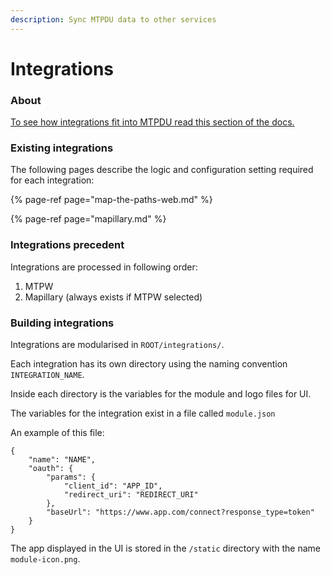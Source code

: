 ```yaml
---
description: Sync MTPDU data to other services
---
```


# Integrations

### About

[To see how integrations fit into MTPDU read this section of the docs.](../functions.md#20-authenticate-to-integrations)

### Existing integrations

The following pages describe the logic and configuration setting required for each integration:

{% page-ref page="map-the-paths-web.md" %}

{% page-ref page="mapillary.md" %}

### Integrations precedent

Integrations are processed in following order:

1. MTPW
2. Mapillary \(always exists if MTPW selected\)

### Building integrations

Integrations are modularised in `ROOT/integrations/`.

Each integration has its own directory using the naming convention `INTEGRATION_NAME`.

Inside each directory is the variables for the module and logo files for UI.

The variables for the integration exist in a file called `module.json`

An example of this file:

```text
{
    "name": "NAME",
    "oauth": {
        "params": { 
            "client_id": "APP_ID",
            "redirect_uri": "REDIRECT_URI"
        },
        "baseUrl": "https://www.app.com/connect?response_type=token"
    }
}
```

The app displayed in the UI is stored in the `/static` directory with the name `module-icon.png`.

